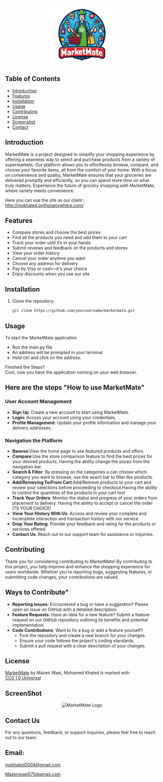 

<div align="center">
  <img src="/readmeimages/Logo.png" alt="MarketMate Logo" width="200">
</div>

## Table of Contents
- [Introduction](#introduction)
- [Features](#features)
- [Installation](#installation)
- [Usage](#usage)
- [Contributing](#contributing)
- [License](#license)
- [Screenshot](#screenshot)
- [Contact](#contact)

## Introduction
MarketMate is a project designed to simplify your shopping experience by offering a seamless way to select and purchase products from a variety of supermarkets. Our platform allows you to effortlessly browse, compare, and choose your favorite items, all from the comfort of your home. With a focus on convenience and quality, MarketMate ensures that your groceries are delivered promptly and efficiently, so you can spend more time on what truly matters. Experience the future of grocery shopping with MarketMate, where variety meets convenience.

Here you can use the site as our client :
http://mokhaled.pythonanywhere.com/

## Features
- Compare stores and choose the best prices
- Find all the products you need and add them to your cart
- Track your order until it’s in your hands
- Submit reviews and feedback on the products and stores
- View your order history
- Cancel your order anytime you want
- Choose any address for delivery
- Pay by Visa or cash—it's your choice
- Enjoy discounts when you use our site

## Installation
1. Clone the repository:
   ```bash
   git clone https://github.com/yourusername/marketmate.git

## Usage
To start the MarketMate application
- Run the main.py file 
- An address will be prompted in your terminal
- Hold ctrl and click on the address.
  
Finished the Steps?  
Cool, now you have the application running on your web browser.  

<h2>Here are the steps "How to use MarketMate"</h2>

### User Account Management  
- **Sign Up**: Create a new account to start using MarketMate.  
- **Login**: Access your account using your credentials.  
- **Profile Management**: Update your profile information and manage your delivery addresses.

### Navigation the Platform
- **Bworse**:View the home page to see featured products and offers.
- **Compare**:Use the store comparison feature to find the best prices for your desired products. Having the ability change the stores from the navigation bar.
- **Search & Filter**: By pressing on the categories u can choose which category you want to browse, use the seach bar to filter the products.
- **Add/Removing To/From Cart**:Add/Remove products to your cart and review your selections before proceeding to checkout.Having the ability to control the quantities of the products in your cart too!
- **Track Your Orders**: Monitor the status and progress of your orders from placement to delivery. Having the ability to accept or cancel the order ITS YOUR CHOICE!
- **View Your History With Us**: Access and review your complete and incomplete interaction and transaction history with our service.
- **Drop Your Rating**: Provide your feedback and rating for the products or services offered.
- **Contact Us**: Reach out to our support team for assistance or inquiries.

## Contributing
Thank you for considering contributing to MarketMate! By contributing to this project, you help improve and enhance the shopping experience for users worldwide. Whether you're reporting bugs, suggesting features, or submitting code changes, your contributions are valued.

<h2>Ways to Contribute"</h2>

- **Reporting Issues**: Encountered a bug or have a suggestion? Please open an issue on GitHub with a detailed description.
- **Feature Requests**: Have an idea for a new feature? Submit a feature request on our GitHub repository outlining its benefits and potential implementation.
- **Code Contributions**: Want to fix a bug or add a feature yourself?
  - Fork the repository and create a new branch for your changes.
  - Ensure your code follows the project's coding standards.
  - Submit a pull request with a clear description of your changes.
 
## License
<p xmlns:cc="http://creativecommons.org/ns#" xmlns:dct="http://purl.org/dc/terms/"><a property="dct:title" rel="cc:attributionURL" href="https://mokhaled.pythonanywhere.com/">MarketMate</a> by <span property="cc:attributionName">Mazen Wael, Mohamed Khaled</span> is marked with <a href="https://creativecommons.org/publicdomain/zero/1.0/?ref=chooser-v1" target="_blank" rel="license noopener noreferrer" style="display:inline-block;">CC0 1.0 Universal<img style="height:22px!important;margin-left:3px;vertical-align:text-bottom;" src="https://mirrors.creativecommons.org/presskit/icons/cc.svg?ref=chooser-v1" alt=""><img style="height:22px!important;margin-left:3px;vertical-align:text-bottom;" src="https://mirrors.creativecommons.org/presskit/icons/zero.svg?ref=chooser-v1" alt=""></a>


## ScreenShot

<div align="center">
  <img src="/readmeimages/ss1.jpg" alt="MarketMate Logo" width="200">
</div>




## Contact Us

For any questions, feedback, or support inquiries, please feel free to reach out to our team:

<h2>Email:</h2>

  mokhaled2004@gmail.com
  
  Mazenwael575@gmail.com 


